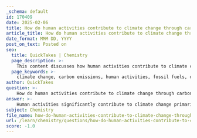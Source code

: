 ```yaml
---
_schema: default
id: 170409
date: 2025-02-06
title: How do human activities contribute to climate change through carbon emissions, and what are some mitigation strategies?
article_title: How do human activities contribute to climate change through carbon emissions, and what are some mitigation strategies?
date_format: MMM DD, YYYY
post_on_text: Posted on
seo:
  title: QuickTakes | Chemistry
  page_description: >-
    This content discusses how human activities contribute to climate change through carbon emissions and outlines various mitigation strategies, including the transition to renewable energy, energy efficiency improvements, carbon capture technologies, reforestation, and sustainable agricultural practices.
  page_keywords: >-
    climate change, carbon emissions, human activities, fossil fuels, deforestation, greenhouse gases, mitigation strategies, renewable energy, energy efficiency, carbon capture and storage, reforestation, sustainable agriculture, global cooperation, Paris Agreement, greenhouse effect
author: QuickTakes
question: >-
    How do human activities contribute to climate change through carbon emissions, and what are some mitigation strategies?
answer: >-
    Human activities significantly contribute to climate change primarily through carbon emissions, which are largely the result of burning fossil fuels, deforestation, and various industrial processes. Here’s a detailed overview of how these activities impact the climate and some effective mitigation strategies.\n\n### Contribution of Human Activities to Climate Change\n\n1. **Carbon Emissions**: The combustion of fossil fuels (coal, oil, and natural gas) for energy and transportation releases substantial amounts of carbon dioxide ($CO_2$) into the atmosphere. This increase in atmospheric $CO_2$ enhances the greenhouse effect, trapping heat and leading to global warming.\n\n2. **Deforestation**: Trees play a crucial role in the carbon cycle by absorbing $CO_2$ during photosynthesis. When forests are cleared for agriculture or urban development, not only is this carbon absorption capacity lost, but the carbon stored in trees is also released back into the atmosphere, further increasing $CO_2$ levels.\n\n3. **Industrial Processes**: Many industrial activities release greenhouse gases, including $CO_2$ and other pollutants. For example, cement production is a significant source of carbon emissions due to the chemical reactions involved in the process.\n\n4. **Feedback Loops**: The warming caused by these emissions can trigger feedback loops that exacerbate climate change. For instance, melting polar ice reduces the Earth's albedo (reflectivity), leading to more heat absorption. Additionally, thawing permafrost releases stored carbon, further increasing atmospheric $CO_2$ levels.\n\n### Mitigation Strategies\n\nTo combat the impacts of carbon emissions and climate change, several strategies can be implemented:\n\n1. **Transition to Renewable Energy**: Shifting from fossil fuels to renewable energy sources such as solar, wind, and hydroelectric power can significantly reduce carbon emissions. This transition is essential for achieving long-term sustainability.\n\n2. **Enhancing Energy Efficiency**: Improving energy efficiency in buildings, transportation, and industries can lead to substantial reductions in energy consumption and associated carbon emissions. This includes adopting energy-efficient appliances, vehicles, and industrial processes.\n\n3. **Carbon Capture and Storage (CCS)**: Developing technologies that capture $CO_2$ emissions from power plants and industrial sources and store them underground can help mitigate the amount of carbon released into the atmosphere.\n\n4. **Reforestation and Afforestation**: Planting trees and restoring forests can enhance carbon sequestration, as trees absorb $CO_2$ from the atmosphere. This not only helps in reducing atmospheric carbon but also supports biodiversity and ecosystem health.\n\n5. **Promoting Sustainable Agriculture**: Implementing sustainable agricultural practices can reduce emissions from farming activities. This includes techniques such as no-till farming, crop rotation, and organic farming, which can enhance soil carbon storage.\n\n6. **Global Cooperation**: Climate change is a global issue that requires coordinated efforts across nations. International agreements, such as the Paris Agreement, aim to unite countries in their efforts to reduce carbon emissions and limit global warming.\n\n### Conclusion\n\nIn summary, human activities, particularly through carbon emissions from fossil fuel combustion, deforestation, and industrial processes, are major drivers of climate change. Mitigation strategies such as transitioning to renewable energy, enhancing energy efficiency, and promoting reforestation are critical for reducing these emissions and combating climate change effectively. Understanding the carbon cycle and implementing these strategies will be essential for achieving sustainability and protecting the environment.
subject: Chemistry
file_name: how-do-human-activities-contribute-to-climate-change-through-carbon-emissions-and-what-are-some-mitigation-strategies.md
url: /learn/chemistry/questions/how-do-human-activities-contribute-to-climate-change-through-carbon-emissions-and-what-are-some-mitigation-strategies
score: -1.0
---
```


&nbsp;